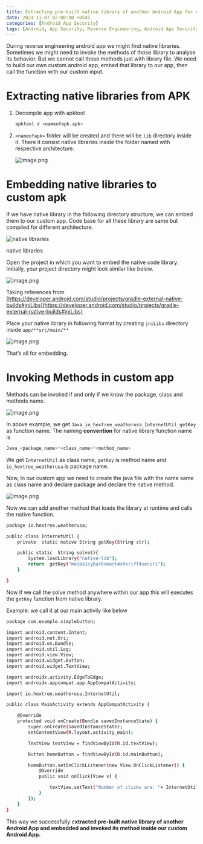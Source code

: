 ```yaml
---
title: Extracting pre-built native library of another Android App for embedding and method invoking inside our custom Android App
date: 2024-11-07 02:00:00 +0545
categories: [Android App Security]
tags: [Android, App Security, Reverse Engineering, Android App Security]
---
```


During reverse engineering android app we might find native libraries. Sometimes we might need to invoke the methods of those library to analyse its behavior. But we cannot call those methods just with library file. We need to build our own custom android app, embed that library to our app, then call the function with our custom input. 

# Extracting native libraries from APK

1. Decompile app with apktool
    
    ```bash
    apktool d <nameofapk.apk>
    ```
    
2. `<nameofapk>` folder will be created and there will be `lib` directory inside it. There it consist native libraries inside the folder named with respective architecture.
    
    ![image.png](../images/Extracting%20pre-built%20native%20library%20of%20another%20And%201374d591802a803aaed9e98960dfbb6e/image.png)
    

# Embedding native libraries to custom apk

If we have native library in the following directory structure, we can embed them to our custom app. Code base for all these library are same but compiled for different architecture. 

![native libraries](../images/Extracting%20pre-built%20native%20library%20of%20another%20And%201374d591802a803aaed9e98960dfbb6e/image%201.png)

native libraries

Open the project in which you want to embed the native code library. Initially, your project directory might look similar like below. 

![image.png](../images/Extracting%20pre-built%20native%20library%20of%20another%20And%201374d591802a803aaed9e98960dfbb6e/image%202.png)

Taking references from [https://developer.android.com/studio/projects/gradle-external-native-builds#jniLibs](https://developer.android.com/studio/projects/gradle-external-native-builds#jniLibs)

Place your native library in following format by creating `jniLibs`  directory inside `app/**src/main/**`

![image.png](../images/Extracting%20pre-built%20native%20library%20of%20another%20And%201374d591802a803aaed9e98960dfbb6e/image%203.png)

That’s all for embedding. 

# Invoking Methods in custom app

Methods can be invoked if and only if we know the package, class and methods name. 

![image.png](../images/Extracting%20pre-built%20native%20library%20of%20another%20And%201374d591802a803aaed9e98960dfbb6e/image%204.png)

In above example, we get  `Java_io_hextree_weatherusa_InternetUtil_getKey`  as function name. The naming **convention** for native library function name is  

```bash
Java_<package_name>*<class_name>*<method_name>
```

 We get `InternetUtil` as  class name, `getKey` is method name and  `io_hextree_weatherusa` is package name.

Now, In our custom app we need to create the java file with the name same as class name and declare package and declare the native method.

![image.png](../images/Extracting%20pre-built%20native%20library%20of%20another%20And%201374d591802a803aaed9e98960dfbb6e/image%205.png)

Now we can add another method that loads the library at runtime and calls the native function.

```bash
package io.hextree.weatherusa;

public class InternetUtil {
    private  static native String getKey(String str);

    public static  String solve(){
        System.loadLibrary("native-lib");
        return  getKey("moiba1cybar8smart4sheriff4securi");
    }

}

```

Now if we call the solve method anywhere within our app this will executes the `getKey` function from native library. 

Example: we call it at our main activily like below 

```bash
package com.example.simplebutton;

import android.content.Intent;
import android.net.Uri;
import android.os.Bundle;
import android.util.Log;
import android.view.View;
import android.widget.Button;
import android.widget.TextView;

import androidx.activity.EdgeToEdge;
import androidx.appcompat.app.AppCompatActivity;

import io.hextree.weatherusa.InternetUtil;

public class MainActivity extends AppCompatActivity {

    @Override
    protected void onCreate(Bundle savedInstanceState) {
        super.onCreate(savedInstanceState);
        setContentView(R.layout.activity_main);

        TextView textView = findViewById(R.id.textView);

        Button homeButton = findViewById(R.id.mainButton);

        homeButton.setOnClickListener(new View.OnClickListener() {
            @Override
            public void onClick(View v) {

                textView.setText("Number of clicks are: "+ InternetUtil.solve());
            }
        });
    }
}
```

This way we successfully e**xtracted pre-built native library of another Android App and embedded and  invoked its method inside our custom Android App.**